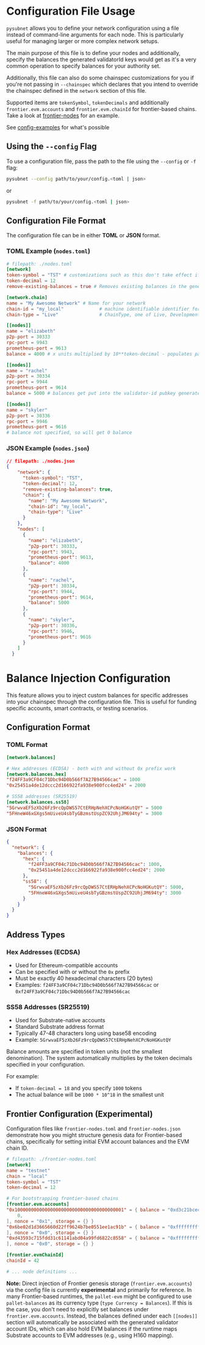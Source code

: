 # Configuration File Usage

`pysubnet` allows you to define your network configuration using a file instead of command-line arguments for each node. This is particularly useful for managing larger or more complex network setups.

The main purpose of this file is to define your nodes and additionally, specify the balances the generated validatorId keys would get as it's a very common operation to specify balances for your authority set.

Additionally, this file can also do some chainspec customizations for you if you're not passing in `--chainspec` which declares that you intend to override the chainspec defined in the `network` section of this file.

Supported items are `tokenSymbol`, `tokenDecimals` and additionally `frontier.evm.accounts` and `frontier.evm.chainId` for frontier-based chains. Take a look at [frontier-nodes](../config-examples/frontier-nodes.json) for an example. 

See [config-examples](../config-examples/nodes.toml) for what's possible

## Using the `--config` Flag

To use a configuration file, pass the path to the file using the `--config` or `-f` flag:

```bash
pysubnet --config path/to/your/config.<toml | json>
```

or

```bash
pysubnet -f path/to/your/config.<toml | json>
```

## Configuration File Format

The configuration file can be in either **TOML** or **JSON** format.

### TOML Example (`nodes.toml`)

```toml
# filepath: ./nodes.toml
[network]
token-symbol = "TST" # customizations such as this don't take effect if you use --chainspec
token-decimal = 12 
remove-existing-balances = true # Removes existing balances in the genesis block, if any present

[network.chain]
name = "My Awesome Network" # Name for your network
chain-id = "my_local"             # machine identifiable identifier for the chain
chain-type = "Live"               # ChainType, one of Live, Development, Local or Custom(String) https://docs.rs/sp-chain-spec/3.0.0/sp_chain_spec/enum.ChainType.html

[[nodes]]
name = "elizabeth"
p2p-port = 30333
rpc-port = 9943
prometheus-port = 9613
balance = 4000 # x units multiplied by 10**token-decimal - populates pallet-balances balance

[[nodes]]
name = "rachel"
p2p-port = 30334
rpc-port = 9944
prometheus-port = 9614
balance = 5000 # balances get put into the validator-id pubkey generated by pysubnet    

[[nodes]]
name = "skyler"
p2p-port = 30336
rpc-port = 9946
prometheus-port = 9616
# balance not specified, so will get 0 balance
```

### JSON Example (`nodes.json`)

```json
// filepath: ./nodes.json
{
    "network": {
      "token-symbol": "TST",
      "token-decimal": 12,
      "remove-existing-balances": true,
      "chain": {
        "name": "My Awesome Network",
        "chain-id": "my_local",
        "chain-type": "Live"
      }
    },
    "nodes": [
      {
        "name": "elizabeth",
        "p2p-port": 30333,
        "rpc-port": 9943,
        "prometheus-port": 9613,
        "balance": 4000
      },
      {
        "name": "rachel",
        "p2p-port": 30334,
        "rpc-port": 9944,
        "prometheus-port": 9614,
        "balance": 5000
      },
      {
        "name": "skyler",
        "p2p-port": 30336,
        "rpc-port": 9946,
        "prometheus-port": 9616
      }
    ]
  }
```

# Balance Injection Configuration

This feature allows you to inject custom balances for specific addresses into your chainspec through the configuration file. This is useful for funding specific accounts, smart contracts, or testing scenarios.

## Configuration Format

### TOML Format

```toml
[network.balances]

# Hex addresses (ECDSA) - both with and without 0x prefix work
[network.balances.hex]
"f24FF3a9CF04c71Dbc94D0b566f7A27B94566cac" = 1000
"0x25451a4de12dccc2d166922fa938e900fcc4ed24" = 2000

# SS58 addresses (SR25519)
[network.balances.ss58]
"5GrwvaEF5zXb26Fz9rcQpDWS57CtERHpNehXCPcNoHGKutQY" = 5000
"5FHneW46xGXgs5mUiveU4sbTyGBzmstUspZC92UhjJM694ty" = 3000
```

### JSON Format

```json
{
  "network": {
    "balances": {
      "hex": {
        "f24FF3a9CF04c71Dbc94D0b566f7A27B94566cac": 1000,
        "0x25451a4de12dccc2d166922fa938e900fcc4ed24": 2000
      },
      "ss58": {
        "5GrwvaEF5zXb26Fz9rcQpDWS57CtERHpNehXCPcNoHGKutQY": 5000,
        "5FHneW46xGXgs5mUiveU4sbTyGBzmstUspZC92UhjJM694ty": 3000
      }
    }
  }
}
```

## Address Types

### Hex Addresses (ECDSA)
- Used for Ethereum-compatible accounts
- Can be specified with or without the `0x` prefix
- Must be exactly 40 hexadecimal characters (20 bytes)
- Examples: `f24FF3a9CF04c71Dbc94D0b566f7A27B94566cac` or `0xf24FF3a9CF04c71Dbc94D0b566f7A27B94566cac`

### SS58 Addresses (SR25519)
- Used for Substrate-native accounts
- Standard Substrate address format
- Typically 47-48 characters long using base58 encoding
- Example: `5GrwvaEF5zXb26Fz9rcQpDWS57CtERHpNehXCPcNoHGKutQY`


Balance amounts are specified in token units (not the smallest denomination). The system automatically multiplies by the token decimals specified in your configuration.

For example:
- If `token-decimal = 18` and you specify `1000` tokens
- The actual balance will be `1000 * 10^18` in the smallest unit



## Frontier Configuration (Experimental)

Configuration files like `frontier-nodes.toml` and `frontier-nodes.json` demonstrate how you might structure genesis data for Frontier-based chains, specifically for setting initial EVM account balances and the EVM chain ID.

```toml
# filepath: ./frontier-nodes.toml
[network]
name = "testnet"
chain = "local"
token-symbol = "TST"
token-decimal = 12

# For bootstrapping frontier-based chains
[frontier.evm.accounts]
"0x1000000000000000000000000000000000000001" = { balance = "0xd3c21bcecceda1000000", code = [
    0,
], nonce = "0x1", storage = {} }
"0x6be02d1d3665660d22ff9624b7be0551ee1ac91b" = { balance = "0xffffffffffffffffffffffffffffffff", code = [
], nonce = "0x0", storage = {} }
"0xd43593c715fdd31c61141abd04a99fd6822c8558" = { balance = "0xffffffffffffffffffffffffffffffff", code = [
], nonce = "0x0", storage = {} }

[frontier.evmChainId]
chainId = 42

# ... node definitions ...
```

**Note:** Direct injection of Frontier genesis storage (`frontier.evm.accounts`) via the config file is currently **experimental** and primarily for reference. In many Frontier-based runtimes, the `pallet-evm` might be configured to use `pallet-balances` as its currency type (`type Currency = Balances`). If this is the case, you don't need to explicitly set balances under `frontier.evm.accounts`. Instead, the balances defined under each `[[nodes]]` section will automatically be associated with the generated validator account IDs, which can also hold EVM balances if the runtime maps Substrate accounts to EVM addresses (e.g., using H160 mapping).